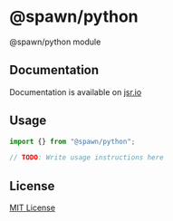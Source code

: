 # @spawn/python

@spawn/python module

## Documentation

Documentation is available on [jsr.io](https://jsr.io/@spawn/python/doc)

## Usage
```typescript
import {} from "@spawn/python";

// TODO: Write usage instructions here
```

## License

[MIT License](./LICENSE.md)